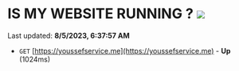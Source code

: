 # IS MY WEBSITE RUNNING ? [![](https://img.shields.io/static/v1?label=Sponsor&message=%E2%9D%A4&logo=GitHub&color=%23fe8e86)](https://github.com/sponsors/<username>)

Last updated: **8/5/2023, 6:37:57 AM**

- `GET` [https://youssefservice.me](https://youssefservice.me) - **Up** (1024ms)
